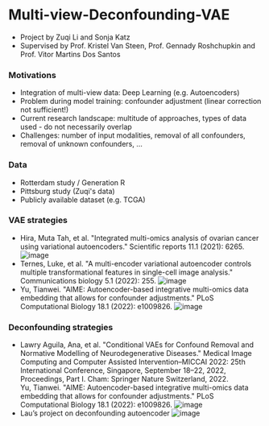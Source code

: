 # Multi-view-Deconfounding-VAE
- Project by Zuqi Li and Sonja Katz
- Supervised by Prof. Kristel Van Steen, Prof. Gennady Roshchupkin and Prof. Vitor Martins Dos Santos

### Motivations
- Integration of multi-view data: Deep Learning (e.g. Autoencoders)
- Problem during model training: confounder adjustment (linear correction not sufficient!)
- Current research landscape: multitude of approaches, types of data used - do not necessarily overlap
- Challenges: number of input modalities, removal of all confounders, removal of unknown confounders, …

### Data
- Rotterdam study / Generation R
- Pittsburg study (Zuqi's data)
- Publicly available dataset (e.g. TCGA)

### VAE strategies
- Hira, Muta Tah, et al. "Integrated multi-omics analysis of ovarian cancer using variational autoencoders." Scientific reports 11.1 (2021): 6265.
![image](https://user-images.githubusercontent.com/7692477/226374761-c6fdf0b5-5b72-4bb6-9a0f-a0de72abb250.png)
- Ternes, Luke, et al. "A multi-encoder variational autoencoder controls multiple transformational features in single-cell image analysis." Communications biology 5.1 (2022): 255.
![image](https://user-images.githubusercontent.com/7692477/226374966-bbf783b9-8620-43a1-a0ad-7822bf52d42d.png)
- Yu, Tianwei. "AIME: Autoencoder-based integrative multi-omics data embedding that allows for confounder adjustments." PLoS Computational Biology 18.1 (2022): e1009826.
![image](https://user-images.githubusercontent.com/7692477/226375038-4cb86525-993a-4f53-ab33-f4d98b01b633.png)

### Deconfounding strategies
- Lawry Aguila, Ana, et al. "Conditional VAEs for Confound Removal and Normative Modelling of Neurodegenerative Diseases." Medical Image Computing and Computer Assisted Intervention–MICCAI 2022: 25th International Conference, Singapore, September 18–22, 2022, Proceedings, Part I. Cham: Springer Nature Switzerland, 2022.\
Yu, Tianwei. "AIME: Autoencoder-based integrative multi-omics data embedding that allows for confounder adjustments." PLoS Computational Biology 18.1 (2022): e1009826.
![image](https://user-images.githubusercontent.com/7692477/226375457-f5d7bd2b-7b79-4b8f-83c3-e3a696ad200f.png)
- Lau’s project on deconfounding autoencoder
![image](https://user-images.githubusercontent.com/7692477/226375544-dbda95dc-8f73-496c-9911-b41290491349.png)




